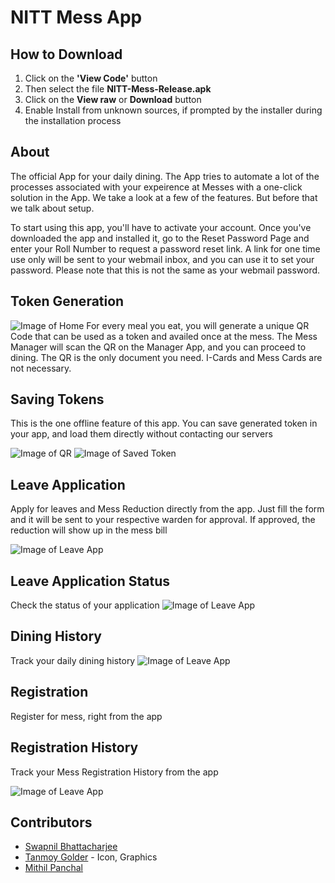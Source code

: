 # NITT Mess App

## How to Download

1. Click on the **'View Code'** button
2. Then select the file **NITT-Mess-Release.apk** 
3. Click on the **View raw** or **Download** button
4. Enable Install from unknown sources, if prompted by the installer during the installation process

## About

The official App for your daily dining.
The App tries to automate a lot of the processes associated with your expeirence at Messes with a one-click solution in the App.
We take a look at a few of the features. But before that we talk about setup.

To start using this app, you'll have to activate your account. Once you've downloaded the app and installed it, go to the Reset Password Page
and enter your Roll Number to request a password reset link. A link for one time use only will be sent to your webmail inbox, and you can use
it to set your password. Please note that this is not the same as your webmail password.

## Token Generation
![Image of Home](https://github.com/NITTMessApp/MessApp/blob/master/Screenshots/Home.png)
For every meal you eat, you will generate a unique QR Code that can be used as a token and availed once at the mess. The Mess Manager will scan
the QR on the Manager App, and you can proceed to dining. The QR is the only document you need. I-Cards and Mess Cards are not necessary.

## Saving Tokens
This is the one offline feature of this app. You can save generated token in your app, and load them directly without contacting our servers

![Image of QR](https://github.com/NITTMessApp/MessApp/blob/master/Screenshots/QR.png)
![Image of Saved Token](https://github.com/NITTMessApp/MessApp/blob/master/Screenshots/Saved%20Token.png)

## Leave Application
Apply for leaves and Mess Reduction directly from the app. Just fill the form and it will be sent to your respective warden for approval. If approved,
the reduction will show up in the mess bill

![Image of Leave App](https://github.com/NITTMessApp/MessApp/blob/master/Screenshots/Leave%20Application.png)

## Leave Application Status
Check the status of your application 
![Image of Leave App](https://github.com/NITTMessApp/MessApp/blob/master/Screenshots/Leave%20Application%20Status.png)

## Dining History

Track your daily dining history
![Image of Leave App](https://github.com/NITTMessApp/MessApp/blob/master/Screenshots/Dining%20History.png)

## Registration

Register for mess, right from the app

## Registration History

Track your Mess Registration History from the app

![Image of Leave App](https://github.com/NITTMessApp/MessApp/blob/master/Screenshots/Registration%20History.png)

## Contributors
* [Swapnil Bhattacharjee](https://github.com/SwapnilB31)
* [Tanmoy Golder](https://github.com/TanmoyGolder) - Icon, Graphics
* [Mithil Panchal](https://github.com/Mithil007)
